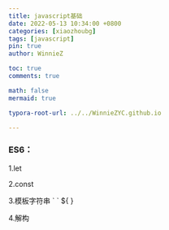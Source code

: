 ```yaml
---
title: javascript基础
date: 2022-05-13 10:34:00 +0800
categories: [xiaozhoubg]
tags: [javascript]
pin: true
author: WinnieZ

toc: true
comments: true

math: false
mermaid: true

typora-root-url: ../../WinnieZYC.github.io

---
```


### ES6：

1.let

2.const

3.模板字符串 \`  ` ${ }

4.解构
